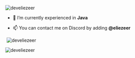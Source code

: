 <p align="left"> <img src="https://komarev.com/ghpvc/?username=develiezeer&label=Profile%20views&color=0e75b6&style=flat" alt="develiezeer" /> </p>

- 🌱 I’m currently experienced in **Java**

- 📫 You can contact me on Discord by adding **@eliezeer**

<p>&nbsp;<img align="center" src="https://github-readme-stats.vercel.app/api?username=develiezeer&show_icons=true&theme=highcontrast&locale=en" alt="develiezeer" /></p>

<p><img align="left" src="https://github-readme-stats.vercel.app/api/top-langs?username=develiezeer&show_icons=true&theme=gruvbox&locale=en&layout=compact" alt="develiezeer" /></p>
